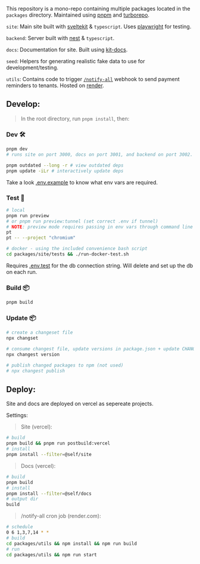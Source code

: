 This repository is a mono-repo containing multiple packages located in the `packages` directory. Maintained using [pnpm](https://pnpm.io/) and [turborepo](https://turborepo.org/).

`site`: Main site built with [sveltekit](https://kit.svelte.dev/) & `typescript`. Uses [playwright](https://playwright.dev/) for testing.

`backend`: Server built with [nest](https://github.com/nestjs/nest) & `typescript`.

`docs`: Documentation for site. Built using [kit-docs](https://github.com/svelteness/kit-docs).

`seed`: Helpers for generating realistic fake data to use for development/testing.

`utils`: Contains code to trigger [`/notify-all`](packages/site/src/routes/transactions/notify-all.ts) webhook to send payment reminders to tenants. Hosted on [render](https://render.com/).

## Develop:

> In the root directory, run `pnpm install`, then:

### Dev 🛠️

```bash
pnpm dev
# runs site on port 3000, docs on port 3001, and backend on port 3002.

pnpm outdated --long -r # view outdated deps
pnpm update -iLr # interactively update deps
```

Take a look [.env.example](.env.example) to know what env vars are required.

### Test 🧪

```bash
# local
pnpm run preview
# or pnpm run preview:tunnel (set correct .env if tunnel)
# NOTE: preview mode requires passing in env vars through command line in sveltekit until further notice
pt
pt -- --project "chromium"

# docker - using the included convenience bash script
cd packages/site/tests && ./run-docker-test.sh
```

Requires [.env.test](packages/site/.env.test.example) for the db connection string. Will delete and set up the db on each run.

### Build 📦

```bash
pnpm build
```

### Update 📦

```bash
# create a changeset file
npx changset

# consume changest file, update versions in package.json + update CHANGELOG.md
npx changest version

# publish changed packages to npm (not used)
# npx changest publish

```

## Deploy:

Site and docs are deployed on vercel as sepereate projects.

Settings:

> Site (vercel):

```bash
# build
pnpm build && pnpm run postbuild:vercel
# install
pnpm install --filter=@self/site
```

> Docs (vercel):

```bash
# build
pnpm build
# install
pnpm install --filter=@self/docs
# output dir
build
```

> /notify-all cron job (render.com):

```bash
# schedule
0 6 1,3,7,14 * *
# build
cd packages/utils && npm install && npm run build
# run
cd packages/utils && npm run start
```
